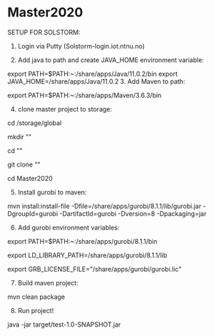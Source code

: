 # Master2020

SETUP FOR SOLSTORM:

1. Login via Putty (Solstorm-login.iot.ntnu.no)

2. Add java to path and create JAVA_HOME environment variable:

export PATH=$PATH:~:/share/apps/Java/11.0.2/bin export JAVA_HOME=/share/apps/Java/11.0.2
3. Add Maven to path:

export PATH=$PATH:~:/share/apps/Maven/3.6.3/bin

4. clone master project to storage:

cd /storage/global

mkdir "<your-username>"

cd "<your-username>"

git clone "<master-project-link>"

cd Master2020

5. Install gurobi to maven:

mvn install:install-file -Dfile=/share/apps/gurobi/8.1.1/lib/gurobi.jar -DgroupId=gurobi -DartifactId=gurobi -Dversion=8 -Dpackaging=jar

6. Add gurobi environment variables:

export PATH=$PATH:~:/share/apps/gurobi/8.1.1/bin

export LD_LIBRARY_PATH=/share/apps/gurobi/8.1.1/lib

export GRB_LICENSE_FILE="/share/apps/gurobi/gurobi.lic"

7. Build maven project:

mvn clean package

8. Run project!

java -jar target/test-1.0-SNAPSHOT.jar
